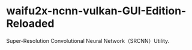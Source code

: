 # waifu2x-ncnn-vulkan-GUI-Edition-Reloaded
Super-Resolution Convolutional Neural Network（SRCNN）Utility.

